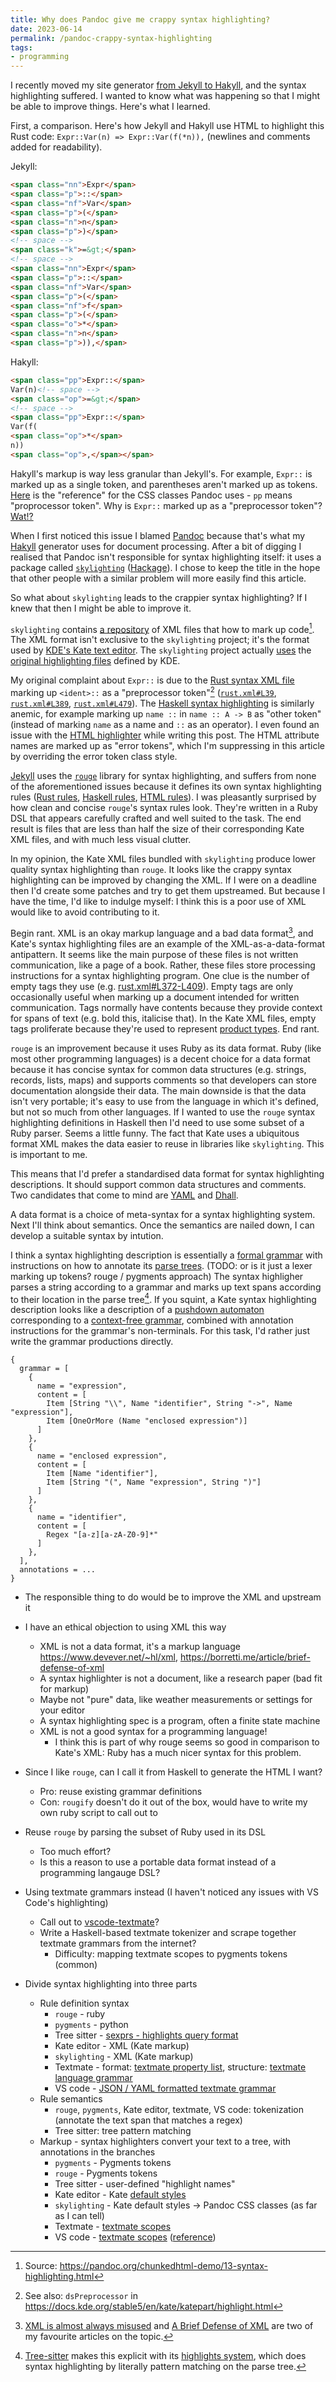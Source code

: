 ```yaml
---
title: Why does Pandoc give me crappy syntax highlighting?
date: 2023-06-14
permalink: /pandoc-crappy-syntax-highlighting
tags:
- programming
---
```


I recently moved my site generator [from Jekyll to
Hakyll](https://blog.ielliott.io/jekyll-to-hakyll), and the syntax highlighting suffered. I wanted
to know what was happening so that I might be able to improve things. Here's what I learned.

First, a comparison. Here's how Jekyll and Hakyll use HTML to highlight this Rust code: `Expr::Var(n) => Expr::Var(f(*n)),`
(newlines and comments added for readability).

Jekyll:

<style>.sourceCode.html .er { color: inherit; font-weight: inherit; }</style>

```html
<span class="nn">Expr</span>
<span class="p">::</span>
<span class="nf">Var</span>
<span class="p">(</span>
<span class="n">n</span>
<span class="p">)</span>
<!-- space -->
<span class="k">=&gt;</span>
<!-- space -->
<span class="nn">Expr</span>
<span class="p">::</span>
<span class="nf">Var</span>
<span class="p">(</span>
<span class="nf">f</span>
<span class="p">(</span>
<span class="o">*</span>
<span class="n">n</span>
<span class="p">)),</span>
```

Hakyll:

```html
<span class="pp">Expr::</span>
Var(n)<!-- space -->
<span class="op">=&gt;</span>
<!-- space -->
<span class="pp">Expr::</span>
Var(f(
<span class="op">*</span>
n))
<span class="op">,</span></span>
```

Hakyll's markup is way less granular than Jekyll's. For example, `Expr::` is marked up as a single token, and
parentheses aren't marked up as tokens.
[Here](https://github.com/jgm/skylighting/blob/da282a2c521e85417c9f73116b36cbc68e01ecbf/skylighting-format-blaze-html/src/Skylighting/Format/HTML.hs#L22-L55)
is the "reference" for the CSS classes Pandoc uses - `pp` means "proprocessor token". Why is `Expr::` marked up as a "preprocessor token"? [Wat!?](https://www.destroyallsoftware.com/talks/wat)

When I first noticed this issue I blamed [Pandoc](https://pandoc.org/) because that's what my [Hakyll](https://jaspervdj.be/hakyll/) generator
uses for document processing.
After a bit of digging I realised that Pandoc isn't responsible for syntax highlighting itself:
it uses a package called [`skylighting`](https://github.com/jgm/skylighting) ([Hackage](https://hackage.haskell.org/package/skylighting)).
I chose to keep the title in the hope that other people with a similar problem will more easily find
this article.

So what about `skylighting` leads to the crappier syntax highlighting? If I knew that then I might be able to improve it.

`skylighting` contains [a repository](https://github.com/jgm/skylighting/blob/master/skylighting-core/xml/) of
XML files that how to mark up code[^1]. The XML format isn't exclusive to the `skylighting` project; it's the format
used by [KDE's Kate text editor](https://docs.kde.org/stable5/en/kate/kate/). The `skylighting` project actually
[uses](https://github.com/jgm/skylighting/blob/2f25c08651beee10b80242fd9c6a1c66328148d8/Makefile#L40-L48) the [original
highlighting files](https://github.com/KDE/syntax-highlighting/tree/master/data/syntax) defined by KDE.

My original complaint about `Expr::` is due to the [Rust syntax XML
file](https://github.com/jgm/skylighting/blob/da282a2c521e85417c9f73116b36cbc68e01ecbf/skylighting-core/xml/rust.xml) 
marking up `<ident>::` as a "preprocessor token"[^2]
([`rust.xml#L39`](https://github.com/jgm/skylighting/blob/da282a2c521e85417c9f73116b36cbc68e01ecbf/skylighting-core/xml/rust.xml#L39),
[`rust.xml#L389`](https://github.com/jgm/skylighting/blob/da282a2c521e85417c9f73116b36cbc68e01ecbf/skylighting-core/xml/rust.xml#L389),
[`rust.xml#L479`](https://github.com/jgm/skylighting/blob/da282a2c521e85417c9f73116b36cbc68e01ecbf/skylighting-core/xml/rust.xml#L479)).
The [Haskell syntax highlighting](https://github.com/jgm/skylighting/blob/da282a2c521e85417c9f73116b36cbc68e01ecbf/skylighting-core/xml/haskell.xml)
is similarly anemic, for example marking up `name ::` in `name :: A -> B` as "other token" (instead of marking `name` as a name and `::` as an operator).
I even found an issue with the [HTML 
highlighter](https://github.com/jgm/skylighting/blob/da282a2c521e85417c9f73116b36cbc68e01ecbf/skylighting-core/xml/html.xml)
while writing this post. The HTML attribute names are marked up as "error tokens", which I'm
suppressing in this article by overriding the error token class style.

[Jekyll](https://jekyllrb.com/) uses the [`rouge`](https://github.com/rouge-ruby/rouge) library for syntax highlighting, and
suffers from none of the aforementioned issues because it defines its own syntax highlighting rules ([Rust rules](https://github.com/rouge-ruby/rouge/blob/5c052c2744515981f2720b1a4ee37b1123b0bae1/lib/rouge/lexers/rust.rb#L6),
[Haskell rules](https://github.com/rouge-ruby/rouge/blob/5c052c2744515981f2720b1a4ee37b1123b0bae1/lib/rouge/lexers/haskell.rb#L6),
[HTML rules](https://github.com/rouge-ruby/rouge/blob/5c052c2744515981f2720b1a4ee37b1123b0bae1/lib/rouge/lexers/html.rb#L6)). I was
pleasantly surprised by how clean and concise `rouge`'s syntax rules look. They're written in a Ruby DSL that appears carefully
crafted and well suited to the task. The end result is files that are less than half the size of their corresponding Kate XML files,
and with much less visual clutter. 

In my opinion, the Kate XML files bundled with `skylighting` produce lower quality syntax highlighting than `rouge`. It looks like
the crappy syntax highlighting can be improved by changing the XML. If I were on a deadline then I'd create some patches and try
to get them upstreamed. But because I have the time, I'd like to indulge myself: I think this is a poor use of XML would like to
avoid contributing to it.

Begin rant.
XML is an okay markup language and a bad data format[^xml], and Kate's syntax highlighting files are an example of the XML-as-a-data-format antipattern.
It seems like the main purpose of these files is not written communication, like a page of a book.
Rather, these files store processing instructions for a syntax highlighting program.
One clue is the number of empty tags they use (e.g. [rust.xml#L372-L409](https://github.com/jgm/skylighting/blob/da282a2c521e85417c9f73116b36cbc68e01ecbf/skylighting-core/xml/rust.xml#L372-L409)).
Empty tags are only occasionally useful when marking up a document intended for written communication.
Tags normally have contents because they provide context for spans of text (e.g. bold this, italicise that).
In the Kate XML files, empty tags proliferate because they're used to represent [product types](https://en.wikipedia.org/wiki/Product_type).
End rant.

`rouge` is an improvement because it uses Ruby as its data format.
Ruby (like most other programming languages) is a decent choice for a data format because it has concise syntax for common data structures (e.g. strings, records, lists, maps)
and supports comments so that developers can store documentation alongside their data.
The main downside is that the data isn't very portable; it's easy to use from the language in which it's defined, but not so much from other languages.
If I wanted to use the `rouge` syntax highlighting definitions in Haskell then I'd need to use some subset of a Ruby parser. Seems a little funny.
The fact that Kate uses a ubiquitous format XML makes the data easier to reuse in libraries like `skylighting`.
This is important to me.

This means that I'd prefer a standardised data format for syntax highlighting descriptions.
It should support common data structures and comments.
Two candidates that come to mind are [YAML](https://yaml.org/) and [Dhall](https://dhall-lang.org/).

A data format is a choice of meta-syntax for a syntax highlighting system.
Next I'll think about semantics.
Once the semantics are nailed down, I can develop a suitable syntax by intution.

I think a syntax highlighting description is essentially a
[formal grammar](https://en.wikipedia.org/wiki/Formal_grammar) with instructions on how to annotate
its [parse trees](https://en.wikipedia.org/wiki/Parse_tree). (TODO: or is it just a lexer marking up tokens? rouge / pygments approach)
The syntax highligher parses a string according to a grammar and marks up text spans according to
their location in the parse tree[^tree-sitter].
If you squint, a Kate syntax highlighting description looks like a description of a
[pushdown automaton](https://en.wikipedia.org/wiki/Pushdown_automaton) corresponding to a
[context-free grammar](https://en.wikipedia.org/wiki/Context-free_grammar), combined with annotation
instructions for the grammar's non-terminals.
For this task, I'd rather just write the grammar productions directly.

```dhall
{
  grammar = [
    {
      name = "expression",
      content = [
        Item [String "\\", Name "identifier", String "->", Name "expression"],
        Item [OneOrMore (Name "enclosed expression")]
      ]
    },
    {
      name = "enclosed expression",
      content = [
        Item [Name "identifier"],
        Item [String "(", Name "expression", String ")"]
      ]
    },
    {
      name = "identifier",
      content = [
        Regex "[a-z][a-zA-Z0-9]*"
      ]
    },
  ],
  annotations = ...
}
```

* The responsible thing to do would be to improve the XML and upstream it
* I have an ethical objection to using XML this way
  * XML is not a data format, it's a markup language https://www.devever.net/~hl/xml, https://borretti.me/article/brief-defense-of-xml
  * A syntax highlighter is not a document, like a research paper (bad fit for markup)
  * Maybe not "pure" data, like weather measurements or settings for your editor
  * A syntax highlighting spec is a program, often a finite state machine
  * XML is not a good syntax for a programming language!
    * I think this is part of why rouge seems so good in comparison to Kate's XML: Ruby has a much
      nicer syntax for this problem.
* Since I like `rouge`, can I call it from Haskell to generate the HTML I want?
  * Pro: reuse existing grammar definitions
  * Con: `rougify` doesn't do it out of the box, would have to write my own ruby script to call out to
* Reuse `rouge` by parsing the subset of Ruby used in its DSL
  * Too much effort?
  * Is this a reason to use a portable data format instead of a programming langauge DSL?
* Using textmate grammars instead (I haven't noticed any issues with VS Code's highlighting)
  * Call out to [vscode-textmate](https://github.com/microsoft/vscode-textmate)?
  * Write a Haskell-based textmate tokenizer and scrape together textmate grammars from the internet?
    * Difficulty: mapping textmate scopes to pygments tokens (common)
    
* Divide syntax highlighting into three parts
  * Rule definition syntax
    * `rouge` - ruby
    * `pygments` - python
    * Tree sitter - [sexprs - highlights query format](https://tree-sitter.github.io/tree-sitter/syntax-highlighting#highlights)
    * Kate editor - XML (Kate markup)
    * `skylighting` - XML (Kate markup)
    * Textmate - format: [textmate property list](https://macromates.com/manual/en/appendix#property-list-format), structure: [textmate language grammar](https://macromates.com/manual/en/language_grammars)
    * VS code - [JSON / YAML formatted textmate grammar](https://code.visualstudio.com/api/language-extensions/syntax-highlight-guide#tokenization)
  * Rule semantics
    * `rouge`, `pygments`, Kate editor, textmate, VS code: tokenization (annotate the text span that matches a regex)
    * Tree sitter: tree pattern matching
  * Markup - syntax highlighters convert your text to a tree, with annotations in the branches
    * `pygments` - Pygments tokens
    * `rouge` - Pygments tokens
    * Tree sitter - user-defined "highlight names"
    * Kate editor - Kate [default styles](https://docs.kde.org/stable5/en/kate/katepart/highlight.html#kate-highlight-default-styles)
    * `skylighting` - Kate default styles -> Pandoc CSS classes (as far as I can tell)
    * Textmate - [textmate scopes](https://macromates.com/manual/en/language_grammars#naming_conventions)
    * VS code - [textmate scopes](https://macromates.com/manual/en/language_grammars#naming_conventions) ([reference](https://code.visualstudio.com/api/language-extensions/syntax-highlight-guide#textmate-tokens-and-scopes))

[^1]: Source: <https://pandoc.org/chunkedhtml-demo/13-syntax-highlighting.html>
[^2]: See also: `dsPreprocessor` in <https://docs.kde.org/stable5/en/kate/katepart/highlight.html>
[^xml]: [XML is almost always misused](https://www.devever.net/~hl/xml) and [A Brief Defense of XML](https://borretti.me/article/brief-defense-of-xml)
    are two of my favourite articles on the topic.
[^tree-sitter]: [Tree-sitter](https://tree-sitter.github.io) makes this explicit with its
    [highlights system](https://tree-sitter.github.io/tree-sitter/syntax-highlighting#highlights), which does syntax highlighting by literally pattern matching on the parse tree.
